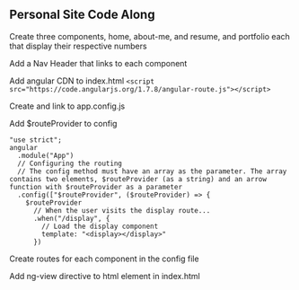 ## Personal Site Code Along
Create three components, home, about-me, and resume, and portfolio each that display their respective numbers

Add a Nav Header that links to each component

Add angular CDN to index.html `<script src="https://code.angularjs.org/1.7.8/angular-route.js"></script>`

Create and link to app.config.js

Add $routeProvider to config
```
"use strict";
angular
  .module("App")
  // Configuring the routing
  // The config method must have an array as the parameter. The array contains two elements, $routeProvider (as a string) and an arrow function with $routeProvider as a parameter
  .config(["$routeProvider", ($routeProvider) => {
    $routeProvider
      // When the user visits the display route...
      .when("/display", {
        // Load the display component
        template: "<display></display>"
      })
```

Create routes for each component in the config file

Add ng-view directive to html element in index.html
